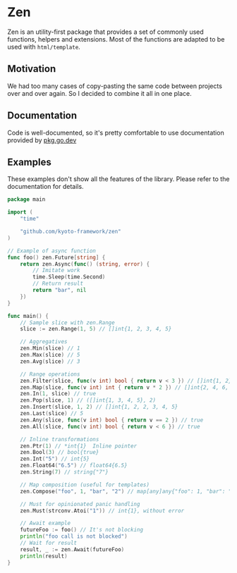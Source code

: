 
# Zen

Zen is an utility-first package that provides a set of commonly used functions, helpers and extensions.
Most of the functions are adapted to be used with `html/template`.

## Motivation

We had too many cases of copy-pasting the same code between projects over and over again.
So I decided to combine it all in one place.

## Documentation

Code is well-documented, so it's pretty comfortable to use documentation provided by [pkg.go.dev](https://pkg.go.dev/github.com/kyoto-framework/zen)

## Examples

These examples don't show all the features of the library. Please refer to the documentation for details.

```go
package main

import (
    "time"

    "github.com/kyoto-framework/zen"
)

// Example of async function
func foo() zen.Future[string] {
    return zen.Async(func() (string, error) {
        // Imitate work
        time.Sleep(time.Second)
        // Return result
        return "bar", nil
    })
}

func main() {
    // Sample slice with zen.Range
    slice := zen.Range(1, 5) // []int{1, 2, 3, 4, 5}

    // Aggregatives
    zen.Min(slice) // 1
    zen.Max(slice) // 5
    zen.Avg(slice) // 3

    // Range operations
    zen.Filter(slice, func(v int) bool { return v < 3 }) // []int{1, 2}
    zen.Map(slice, func(v int) int { return v * 2 }) // []int{2, 4, 6, 8, 10}
    zen.In(1, slice) // true
    zen.Pop(slice, 1) // ([]int{1, 3, 4, 5}, 2)
    zen.Insert(slice, 1, 2) // []int{1, 2, 2, 3, 4, 5}
    zen.Last(slice) // 5
    zen.Any(slice, func(v int) bool { return v == 2 }) // true
    zen.All(slice, func(v int) bool { return v < 6 }) // true

    // Inline transformations
    zen.Ptr(1) // *int{1}  Inline pointer
    zen.Bool(3) // bool{true}
    zen.Int("5") // int{5}
    zen.Float64("6.5") // float64{6.5}
    zen.String(7) // string{"7"}

    // Map composition (useful for templates)
    zen.Compose("foo", 1, "bar", "2") // map[any]any{"foo": 1, "bar": "2"}

    // Must for opinionated panic handling
    zen.Must(strconv.Atoi("1")) // int{1}, without error

    // Await example
    futureFoo := foo() // It's not blocking
    println("foo call is not blocked")
    // Wait for result
    result, _ := zen.Await(futureFoo)
    println(result)
}
```
